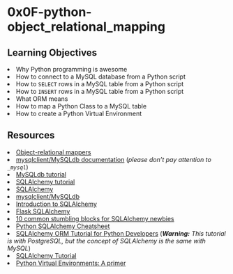 # 0x0F-python-object_relational_mapping

## Learning Objectives
<li>Why Python programming is awesome</li>
<li>How to connect to a MySQL database from a Python script</li>
<li>How to <code>SELECT</code> rows in a MySQL table from a Python script</li>
<li>How to <code>INSERT</code> rows in a MySQL table from a Python script </li>
<li>What ORM means</li>
<li>How to map a Python Class to a MySQL table</li>
<li>How to create a Python Virtual Environment</li>

## Resources
<li><a href="https://intranet.alxswe.com/rltoken/a8DUOWhXpNX3TEwgyT-U8A" target="_blank" title="Object-relational mappers">Object-relational mappers</a> </li>
<li><a href="https://intranet.alxswe.com/rltoken/JtFaKjnqxudr6Hi05Us1Lw" target="_blank" title="mysqlclient/MySQLdb documentation">mysqlclient/MySQLdb documentation</a> (<em>please don’t pay attention to <code>_mysql</code></em>)</li>
<li><a href="https://intranet.alxswe.com/rltoken/TdUSYFNGbXJG1WjCEoq5FA" target="_blank" title="MySQLdb tutorial">MySQLdb tutorial</a> </li>
<li><a href="https://intranet.alxswe.com/rltoken/YyL5hsscviNH04XGW-XpfA" target="_blank" title="SQLAlchemy tutorial">SQLAlchemy tutorial</a> </li>
<li><a href="https://intranet.alxswe.com/rltoken/j9azWF2Db_2rNolTxOF3SA" target="_blank" title="SQLAlchemy">SQLAlchemy</a> </li>
<li><a href="https://intranet.alxswe.com/rltoken/0zLhY9KqKjn-zmdb7X598Q" target="_blank" title="mysqlclient/MySQLdb">mysqlclient/MySQLdb</a> </li>
<li><a href="https://intranet.alxswe.com/rltoken/pw50Bl1Bj84wksxm018dwA" target="_blank" title="Introduction to SQLAlchemy">Introduction to SQLAlchemy</a> </li>
<li><a href="https://intranet.alxswe.com/rltoken/B-xIdMtGvpus8vHxAIRrPg" target="_blank" title="Flask SQLAlchemy">Flask SQLAlchemy</a> </li>
<li><a href="https://intranet.alxswe.com/rltoken/deIzPMrfK8Ixqm-AboFHWg" target="_blank" title="10 common stumbling blocks for SQLAlchemy newbies">10 common stumbling blocks for SQLAlchemy newbies</a> </li>
<li><a href="https://intranet.alxswe.com/rltoken/dZfUNK3lJicGMK5PU0bE7Q" target="_blank" title="Python SQLAlchemy Cheatsheet">Python SQLAlchemy Cheatsheet</a> </li>
<li><a href="https://intranet.alxswe.com/rltoken/hNxBKC8lHge5XjsRO8ksHQ" target="_blank" title="SQLAlchemy ORM Tutorial for Python Developers">SQLAlchemy ORM Tutorial for Python Developers</a> (<em><strong>Warning:</strong> This tutorial is with PostgreSQL, but the concept of SQLAlchemy is the same with MySQL</em>)</li>
<li><a href="https://intranet.alxswe.com/rltoken/5G_R2NmQRFqiZb84qxYERQ" target="_blank" title="SQLAlchemy Tutorial">SQLAlchemy Tutorial</a></li>
<li><a href="https://intranet.alxswe.com/rltoken/OXle6kXpmD88D0WbgbTWqg" target="_blank" title="Python Virtual Environments: A primer">Python Virtual Environments: A primer</a></li>
